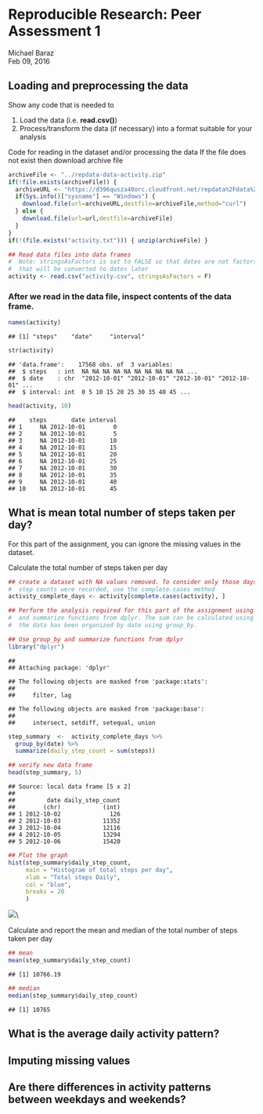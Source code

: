 # Reproducible Research: Peer Assessment 1
Michael Baraz  
Feb 09, 2016  


## Loading and preprocessing the data
Show any code that is needed to

1. Load the data (i.e. **read.csv()**)
2. Process/transform the data (if necessary) into a format suitable for your analysis

Code for reading in the dataset and/or processing the data
If the file does not exist then download archive file 


```r
archiveFile <- "../repdata-data-activity.zip"
if(!file.exists(archiveFile)) {
  archiveURL <- "https://d396qusza40orc.cloudfront.net/repdata%2Fdata%2Factivity.zip"
  if(Sys.info()["sysname"] == "Windows") {
    download.file(url=archiveURL,destfile=archiveFile,method="curl")
  } else {
    download.file(url=url,destfile=archiveFile)
  }
}
if(!(file.exists("activity.txt"))) { unzip(archiveFile) }

## Read data files into data frames
#  Note: stringsAsFactors is set to FALSE so that dates are not factors but strings 
#  that will be converted to dates later
activity <- read.csv("activity.csv", stringsAsFactors = F)
```

### After we read in the data file, inspect contents of the data frame.

```r
names(activity)
```

```
## [1] "steps"    "date"     "interval"
```

```r
str(activity)
```

```
## 'data.frame':	17568 obs. of  3 variables:
##  $ steps   : int  NA NA NA NA NA NA NA NA NA NA ...
##  $ date    : chr  "2012-10-01" "2012-10-01" "2012-10-01" "2012-10-01" ...
##  $ interval: int  0 5 10 15 20 25 30 35 40 45 ...
```

```r
head(activity, 10)
```

```
##    steps       date interval
## 1     NA 2012-10-01        0
## 2     NA 2012-10-01        5
## 3     NA 2012-10-01       10
## 4     NA 2012-10-01       15
## 5     NA 2012-10-01       20
## 6     NA 2012-10-01       25
## 7     NA 2012-10-01       30
## 8     NA 2012-10-01       35
## 9     NA 2012-10-01       40
## 10    NA 2012-10-01       45
```




## What is mean total number of steps taken per day?
For this part of the assignment, you can ignore the missing values in the dataset.

Calculate the total number of steps taken per day

```r
## create a dataset with NA values removed. To consider only those days for which
#  step counts were recorded, use the complete.cases method
activity_complete_days <- activity[complete.cases(activity), ]

## Perform the analysis required for this part of the assignment using the group_by 
#  and summarize functions from dplyr. The sum can be calculated using summarise once
#  the data has been organized by date using group_by.

## Use group_by and summarize functions from dplyr
library("dplyr")
```

```
## 
## Attaching package: 'dplyr'
```

```
## The following objects are masked from 'package:stats':
## 
##     filter, lag
```

```
## The following objects are masked from 'package:base':
## 
##     intersect, setdiff, setequal, union
```

```r
step_summary  <-  activity_complete_days %>% 
  group_by(date) %>% 
  summarize(daily_step_count = sum(steps))

## verify new data frame
head(step_summary, 5)
```

```
## Source: local data frame [5 x 2]
## 
##         date daily_step_count
##        (chr)            (int)
## 1 2012-10-02              126
## 2 2012-10-03            11352
## 3 2012-10-04            12116
## 4 2012-10-05            13294
## 5 2012-10-06            15420
```

```r
## Plot the graph
hist(step_summary$daily_step_count, 
     main = "Histogram of total steps per day",
     xlab = "Total steps Daily",
     col = "blue",
     breaks = 20
     )
```

![](PA1_template_files/figure-html/unnamed-chunk-3-1.png)\

Calculate and report the mean and median of the total number of steps taken per day

```r
## mean
mean(step_summary$daily_step_count)
```

```
## [1] 10766.19
```

```r
## median
median(step_summary$daily_step_count)
```

```
## [1] 10765
```






## What is the average daily activity pattern?



## Imputing missing values



## Are there differences in activity patterns between weekdays and weekends?
